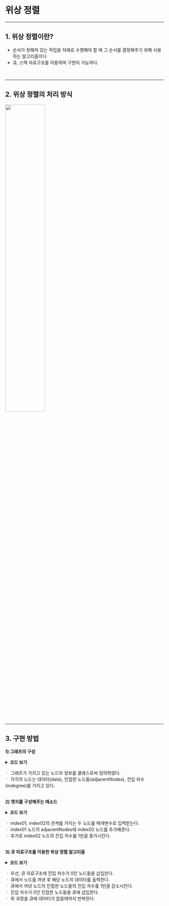 # 위상 정렬

---
## 1. 위상 정렬이란?
* 순서가 정해져 있는 작업을 차례로 수행해야 할 때 그 순서를 결정해주기 위해 사용하는 알고리즘이다.
* 큐, 스택 자료구조를 이용하여 구현이 가능하다.   
</br>

---
## 2. 위상 정렬의 처리 방식
<img src="https://user-images.githubusercontent.com/61148914/111860920-ef1d4900-898d-11eb-97ff-6194b8947e6d.png" width="50%">   
</br>

---
## 3. 구현 방법
**1) 그래프의 구성**
<details>
    <summary><b>코드 보기</b></summary>
	
```java
class Graph {
	class Node {
		int data;
		LinkedList<Node> adjacentNodes;
		int indegree;

		Node(int data) {
			this.data = data;
			adjacentNodes = new LinkedList<Node>();
			this.indegree = 0;
		}
	}

	Node[] nodes;

	Graph(int size) {
		nodes = new Node[size];

		for (int i = 0; i < size; i++)
			nodes[i] = new Node(i);
	}
}  
```
</details>
	
ㆍ 그래프가 가지고 있는 노드의 정보를 클래스로써 정의하였다.   
ㆍ 각각의 노드는 데이터(data), 인접한 노드들(adjacentNodes), 진입 차수(indegree)를 가지고 있다.  
</br>

**2) 엣지를 구성해주는 메소드**
<details>
    <summary><b>코드 보기</b></summary>
	
```java
void addEdge(int index01, int index02) {
	if (!nodes[index01].adjacentNodes.contains(nodes[index02]))
		nodes[index01].adjacentNodes.add(nodes[index02]);

	nodes[index02].indegree++;
}
 ```
</details>
	
ㆍ index01, index02의 관계를 가지는 두 노드를 매개변수로 입력받는다.   
ㆍ index01 노드의 adjacentNodes에 index02 노드를 추가해준다.   
ㆍ 추가로 index02 노드의 진입 차수를 1만큼 증가시킨다.   
</br>

**3) 큐 자료구조를 이용한 위상 정렬 알고리즘**
<details>
    <summary><b>코드 보기</b></summary>
	
```java
void topologicalSort() {
	Queue<Node> queue = new LinkedList<Node>();

	for (int i = 0; i < nodes.length; i++)
		if (nodes[i].indegree == 0)
			queue.add(nodes[i]);

	while (!queue.isEmpty()) {
		Node returnNode = queue.poll();
		System.out.print(returnNode.data + " ");

		for (Node node : returnNode.adjacentNodes) {
			node.indegree--;

			if (node.indegree == 0)
				queue.add(node);
		}
	}
}
```
</details>
	
ㆍ 우선, 큐 자료구조에 진입 차수가 0인 노드들을 삽입한다.   
ㆍ 큐에서 노드를 꺼낸 후 해당 노드의 데이터를 출력한다.   
ㆍ 큐에서 꺼낸 노드의 인접한 노드들의 진입 차수를 1만큼 감소시킨다.   
ㆍ 진입 차수가 0인 인접한 노드들을 큐에 삽입한다.   
ㆍ 위 과정을 큐에 데이터가 없을때까지 반복한다.   
</br>
